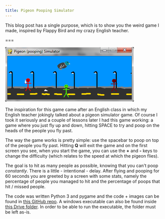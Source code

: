 ```yaml
---
title: Pigeon Pooping Simulator
---
```


This blog post has a single purpose, which is to show you the weird game I made, inspired by Flappy Bird and my crazy English teacher.

===

![Gameplay screenshot](simulator_screenshot.png)

The inspiration for this game came after an English class in which my English teacher jokingly talked about a pigeon simulator game. Of course I took it seriously and a couple
of lessons later I had this game working: a game where you just fly up and down, hitting SPACE to try and poop on the heads of the people you fly past.

The way the game works is pretty simple: use the spacebar to poop on top of the people you fly past. Hitting **Q** will exit the game and on the first screen you see, when you
start the game, you can use the **+** and **-** keys to change the difficulty (which relates to the speed at which the pigeon flies).

The goal is to hit as many people as possible, knowing that you can't poop _constantly_. There is a little - intentional - delay. After flying and pooping for 60 seconds
you are greeted by a screen with some stats, namely the percentage of people you managed to hit and the percentage of poops that hit / missed people.

The code was written Python 3 and pygame and the code + images can be found in [this GitHub repo](https://github.com/RodrigoGiraoSerrao/minigames/tree/master/pigeon-simulator). A windows executable can also be
found inside [this Drive folder](https://drive.google.com/open?id=0ByBeLS6ciLYVWElhc2dZdFc1Ykk). In order to be able to run the executable, the folder must be left as-is.